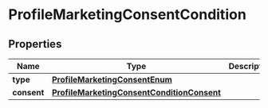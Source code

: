 
# ProfileMarketingConsentCondition

## Properties
| Name | Type | Description | Notes |
| ------------ | ------------- | ------------- | ------------- |
| **type** | [**ProfileMarketingConsentEnum**](ProfileMarketingConsentEnum.md) |  |  |
| **consent** | [**ProfileMarketingConsentConditionConsent**](ProfileMarketingConsentConditionConsent.md) |  |  |



